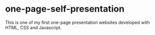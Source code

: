 # one-page-self-presentation
This is one of my first one-page presentation websites developed with HTML, CSS and Javascript.
